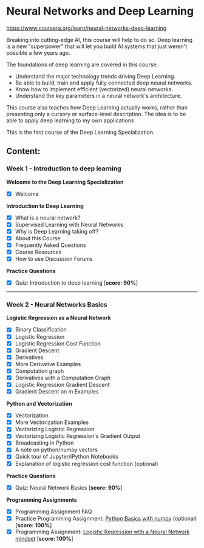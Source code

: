 # Neural Networks and Deep Learning

https://www.coursera.org/learn/neural-networks-deep-learning

Breaking into cutting-edge AI, this course will help to do so. Deep learning is a new "superpower" that will let you build AI systems that just weren't possible a few years ago.

The foundations of deep learning are covered in this course:

- Understand the major technology trends driving Deep Learning.
- Be able to build, train and apply fully connected deep neural networks.
- Know how to implement efficient (vectorized) neural networks.
- Understand the key parameters in a neural network's architecture.

This course also teaches how Deep Learning actually works, rather than presenting only a cursory or surface-level description. The idea is to be able to apply deep learning to my own applications

This is the first course of the Deep Learning Specialization.

## Content:

### Week 1 - Introduction to deep learning

**Welcome to the Deep Learning Specialization**
- [x] Welcome

**Introduction to Deep Learning**
- [x] What is a neural network?
- [x] Supervised Learning with Neural Networks
- [x] Why is Deep Learning taking off?
- [x] About this Course
- [x] Frequently Asked Questions
- [x] Course Resources
- [x] How to use Discussion Forums

**Practice Questions**
- [x] Quiz: Introduction to deep learning [**score: 90%**]

---

### Week 2 - Neural Networks Basics

**Logistic Regression as a Neural Network**
- [x] Binary Classification
- [x] Logistic Regression
- [x] Logistic Regression Cost Function
- [x] Gradient Descent
- [x] Derivatives
- [x] More Derivative Examples
- [x] Computation graph
- [x] Derivatives with a Computation Graph
- [x] Logistic Regression Gradient Descent
- [x] Gradient Descent on m Examples

**Python and Vectorization**
- [x] Vectorization
- [x] More Vectorization Examples
- [x] Vectorizing Logistic Regression
- [x] Vectorizing Logistic Regression's Gradient Output
- [x] Broadcasting in Python
- [x] A note on python/numpy vectors
- [x] Quick tour of Jupyter/iPython Notebooks
- [x] Explanation of logistic regression cost function (optional)

**Practice Questions**
- [x] Quiz: Neural Network Basics [**score: 90%**]

**Programming Assignments**
- [x] Programming Assignment FAQ
- [x] Practice Programming Assignment: [Python Basics with numpy](https://github.com/jscriptcoder/deep-learning-specialization/blob/master/neural-networks/Python_Basics_With_Numpy_v3.py) (optional) [**score: 100%**]
- [x] Programming Assignment: [Logistic Regression with a Neural Network mindset](https://github.com/jscriptcoder/deep-learning-specialization/blob/master/neural-networks/Logistic_Regression_with_a_Neural_Network_mindset_v3.py) [**score: 100%**]
